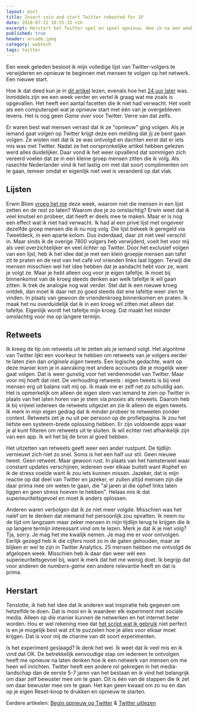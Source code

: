 ```yaml
---
layout: post
title: Insert coin and start Twitter rebooted for 1P
date: 2018-07-22 10:55:33 +2h
excerpt: Herstart het Twitter spel en speel opnieuw. Hoe ik na een week naar mijn Twitter-ontvolg actie kijk.
published: true
header: arcade.jpeg
category: webtech
tags: twitter
---
```

Een week geleden besloot ik mijn volledige lijst van Twitter-volgers te verwijderen en opnieuw te beginnen met mensen te volgen op het netwerk. Een nieuwe start.

Hoe ik dat deed kun je in [dit artikel](/Ontvolg/) lezen, evenals hoe het [24 uur later](/Twitter-uitlezen) was. Inmiddels zijn we een week verder en vertel ik graag wat me zoals is opgevallen. Het heeft een aantal facetten die ik niet had verwacht. Het voelt als een computerspel wat je opnieuw start met één van je overgebleven levens. Het is nog geen _Game over_ voor Twitter. Verre van dat zelfs. 

Er waren best wat mensen verrast dat ik ze "opnieuw" ging volgen. Als je iemand gaat volgen op Twitter krijgt deze een melding dat jij ze bent gaan volgen. Ze wisten niet dat ik ze was ontvolgd en dachten eerst dat er iets mis was met Twitter. Nadat ze het oorspronkelijke artikel hebben gelezen werd alles duidelijker. Daar vond ik het weer opvallend dat sommigen zich vereerd voelen dat ze in een kleine groep mensen zitten die ik volg. Als rasechte Nederlander vind ik het lastig om met dat soort complimenten om te gaan, temeer omdat er eigenlijk niet veel is veranderd op dat vlak. 

## Lijsten
Erwin Blom [vroeg het me](https://twitter.com/erwblo/status/1018913802451128320) deze week, waarom niet die mensen in een lijst zetten en de rest zo laten? Waarom doe je zo omslachtig? Erwin weet dat ik veel knutsel en probeer, dat heeft er deels mee te maken. Maar er is nog een effect wat ik niet had verwacht. Ik had al een privé lijst met ongeveer dezelfde groep mensen die ik nu nog volg. Die lijst bekeek ik geregeld via Tweetdeck, in een aparte kolom. Dus inderdaad, daar zit niet veel verschil in. Maar sinds ik de overige 7800 volgers heb verwijderd, voelt het voor mij als veel overzichtelijker en veel _lichter_ op Twitter. Door het exclusief volgen van een lijst, heb ik het idee dat je met een klein groepje mensen aan tafel zit te praten en de rest van het café vol vrienden links laat liggen. Terwijl die mensen misschien wel het idee hebben dat je aandacht hebt voor ze, want je volgt ze. Maar je hebt alleen oog voor je eigen tafeltje. Ik moet bij binnenkomst van de kroeg steeds denken aan welk tafeltje ik wil gaan zitten. Ik trek de analogie nog wat verder. Stel dat ik een nieuwe kroeg ontdek, dan moet ik daar net zo goed steeds dat ene  tafeltje weer zien te vinden. In plaats van gewoon de vriendenkroeg binnenkomen en praten. Ik maak het nu overduidelijk dat ik in een kroeg wil zitten met alleen dat tafeltje. Eigenlijk wordt het tafeltje mijn kroeg. Dat maakt het minder omslachtig voor me op langere termijn. 

## Retweets
Ik kreeg de tip om retweets uit te zetten als je iemand volgt. Het algoritme van Twitter lijkt een voorkeur te hebben om retweets van je volgers eerder te laten zien dan _originele eigen_ tweets. Een logische gedachte, want op deze manier kom je in aanraking met andere accounts die je mogelijk weer gaat volgen. Dat is weer gunstig voor het verdienmodel van Twitter. Maar voor mij hoeft dat niet. De verhouding retweets : eigen tweets is bij veel mensen erg uit balans valt mij op. Ik maak me er zelf net zo schuldig aan. Het is opmerkelijk om alleen de eigen stem van iemand te zien op Twitter in plaats van het laten horen van je stem via _proxies_ als retweets. Daarom heb ik bij vrijwel iedereen de retweets uitgezet en zie ik alleen de eigen tweets. Ik merk in mijn eigen gedrag dat ik minder probeer te retweeten zonder context. Retweets zet je nu uit per persoon op de profielpagina. Ik zou het liefste een systeem-brede oplossing hebben. Er zijn voldoende apps waar je al kunt filteren om retweets uit te sluiten. Ik wil echter niet afhankelijk zijn van een app. Ik wil het bij de bron al goed hebben. 

Het uitzetten van retweets geeft weer een ander rustpunt. De tijdlijn vernieuwt zich niet zo snel. Soms is het een half uur stil. Geen nieuwe tweet. Geen retweet. Maar gewoon rust. In plaats van het hamsterwiel waar constant updates verschijnen, iedereen over elkaar buitelt want #ophef en ik de stress voelde want ik zou iets kunnen missen. Jazeker, dat is mijn reactie op dat deel van Twitter en jazeker, er zullen altijd mensen zijn die daar prima mee om weten te gaan, die "al jaren al die ophef links laten liggen en geen stress hoeven te hebben". Helaas mis ik dat superieuriteitsgevoel en moet ik anders oplossen. 

Anderen waren verbolgen dat ik ze niet meer volgde. Misschien was het naïef om te denken dat niemand het persoonlijk zou opvatten. Ik neem nu de tijd om langzaam maar zeker mensen in mijn tijdlijn terug te krijgen die ik op langere termijn interessant vind om te lezen. Merk je dat ik je niet volg? Tja, sorry. Je mag het me kwalijk nemen. Je mag me er voor ontvolgen. Eerlijk gezegd heb ik die cijfers nooit zo in de gaten gehouden, maar ze blijken er wel te zijn in Twitter Analytics. 25 mensen hebben me ontvolgd de afgelopen week. Misschien heb ik daar dan weer wél een superieuriteitsgevoel bij, want ik merk dat het me weinig doet. Ik begrijp dat voor anderen de _numbers-game_ een andere relevantie heeft en dat is prima. 

## Herstart
Tenslotte, ik heb het idee dat ik anderen wat inspiratie heb gegeven om hetzelfde te doen. Dat is mooi en ik waardeer elk experiment met sociale media. Alleen op die manier kunnen de netwerken en het internet beter worden. Hou er wel rekening mee dat [het script wat ik gebruik](/Ontvolg/) niet perfect is en je mogelijk best wat zit te puzzelen hoe je alles voor elkaar moet krijgen. Dat is voor mij de charme van dit soort experimenten. 

Is het experiment geslaagd? Ik denk het wel. Ik weet dat ik veel mis en ik vind dat OK. De betrekkelijk eenvoudige stap om iedereen te ontvolgen heeft me opnieuw na laten denken hoe ik een netwerk van mensen om me heen wil inrichten. Twitter heeft een andere rol gekregen in het media-landschap dan de eerste 5-7 jaren van het bestaan en ik vind het belangrijk om daar zelf bewuster mee om te gaan. Dit is één van de stappen die ik zet om daar bewuster mee om te gaan. 
Het kan geen kwaad om zo nu en dan op je eigen Reset-knop te drukken en opnieuw te starten. 

Eerdere artikelen: [Begin opnieuw op Twitter](/Ontvolg/) & [Twitter uitlezen](/Twitter-uitlezen/)

